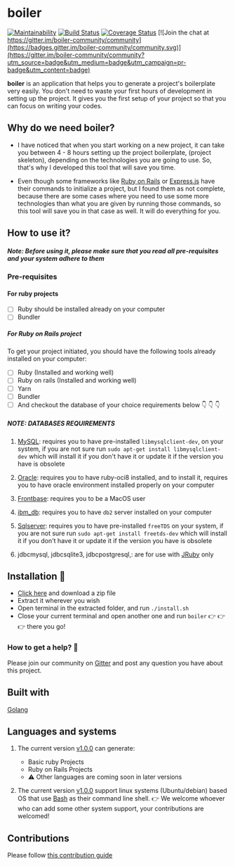 # boiler
[![Maintainability](https://api.codeclimate.com/v1/badges/0ef5f6e9398a22c4b5ee/maintainability)](https://codeclimate.com/github/descholar-ceo/boiler/maintainability) [![Build Status](https://travis-ci.org/descholar-ceo/boiler.svg?branch=main)](https://travis-ci.org/descholar-ceo/boiler)  [![Coverage Status](https://coveralls.io/repos/github/descholar-ceo/boiler/badge.svg?branch=main)](https://coveralls.io/github/descholar-ceo/boiler?branch=main) [![Join the chat at https://gitter.im/boiler-community/community](https://badges.gitter.im/boiler-community/community.svg)](https://gitter.im/boiler-community/community?utm_source=badge&utm_medium=badge&utm_campaign=pr-badge&utm_content=badge)

__boiler__ is an application that helps you to generate a project's boilerplate very easily. You don't need to waste your first hours of development in setting up the project. It gives you the first setup of your project so that you can focus on writing your codes.

## Why do we need boiler?
- I have noticed that when you start working on a new project, it can take you between 4 - 8 hours setting up the project boilerplate, (project skeleton), depending on the technologies you are going to use. So, that's why I developed this tool that will save you time.

- Even though some frameworks like [Ruby on Rails](https://rubyonrails.org/) or [Express.js](https://expressjs.com/) have their commands to initialize a project, but I found them as not complete, because there are some cases where you need to use some more technologies than what you are given by running those commands, so this tool will save you in that case as well. It will do everything for you.

## How to use it?

##### Note: Before using it, please make sure that you read all pre-requisites and your system adhere to them

### Pre-requisites
#### For ruby projects
- [ ] Ruby should be installed already on your computer
- [ ] Bundler

##### For Ruby on Rails project
To get your project initiated, you should have the following tools already installed on your computer:
- [ ] Ruby (Installed and working well)
- [ ] Ruby on rails (Installed and working well)
- [ ] Yarn
- [ ] Bundler
- [ ] And checkout the database of your choice requirements below :point_down: :point_down: :point_down:

 ##### NOTE: DATABASES REQUIREMENTS
1. [MySQL](https://www.mysql.com/): requires you to have pre-installed `libmysqlclient-dev`, on your system, if you are not sure run `sudo apt-get install libmysqlclient-dev` which will install it if you don't have it or update it if the version you have is obsolete

1. [Oracle](https://www.oracle.com/database/technologies/): requires you to have ruby-oci8 installed, and to install it, requires you to have oracle environment installed properly on your computer

1. [Frontbase](http://www.frontbase.com/cgi-bin/WebObjects/FBWebSite): requires you to be a MacOS user

1. [ibm_db](https://www.ibm.com/support/knowledgecenter/hr/SSEPGG_9.7.0/com.ibm.db2.luw.qb.server.doc/doc/t0008875.html): requires you to have `db2` server installed on your computer

1. [Sqlserver](https://www.microsoft.com/en-us/sql-server/sql-server-downloads): requires you to have pre-installed `freeTDS` on your system, 
if you are not sure run `sudo apt-get install freetds-dev` which will install it if you don't have it or update it if the version you have is obsolete

1. jdbcmysql, jdbcsqlite3, jdbcpostgresql,: are for use with [JRuby](https://www.jruby.org/) only

## Installation :electric_plug:
- [Click here](https://github.com/descholar-ceo/boiler/releases/tag/v1.0.0) and download a zip file
- Extract it wherever you wish
- Open terminal in the extracted folder, and run `./install.sh`
- Close your current terminal and open another one and run `boiler` :point_right: :point_right: :point_right: there you go!

### How to get a help? :pray:
Please join our community on [Gitter](https://gitter.im/boiler-community/community) and post any question you have about this project.

## Built with
[Golang](https://golang.org/)

## Languages and systems
1. The current version [v1.0.0](https://github.com/descholar-ceo/boiler/releases/tag/v1.0.0) can generate:
   - Basic ruby Projects
   - Ruby on Rails Projects
   - :warning: Other languages are coming soon in later versions

1. The current version [v1.0.0](https://github.com/descholar-ceo/boiler/releases/tag/v1.0.0) support linux systems (Ubuntu/debian) based OS that use [Bash](https://www.gnu.org/software/bash/) as their command line shell. :point_right: We welcome whoever who can add some other system support, your contributions are welcomed!

## Contributions
Please follow [this contribution guide](https://github.com/descholar-ceo/boiler/blob/main/CONTRIBUTING.md)
